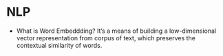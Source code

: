 # NLP

* What is Word Embeddding?
  It’s a means of building a low-dimensional vector representation from corpus of text, which preserves the contextual similarity of words.
